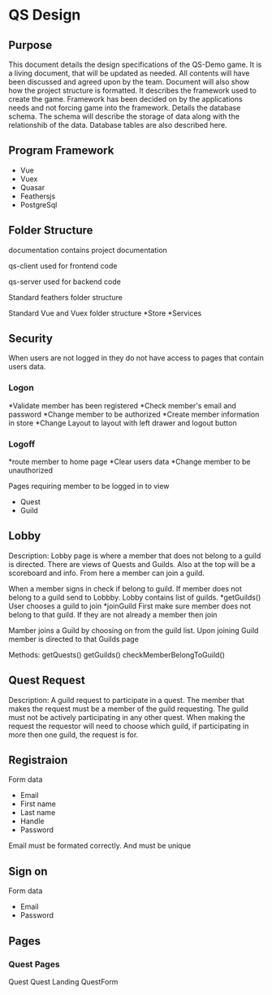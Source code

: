 # QS Design

## Purpose

This document details the design specifications of the QS-Demo game. It is a living document, that will be updated as needed. All contents will have been discussed and agreed upon by the team.  Document will also show how the project structure is formatted. It describes the framework used to create the game. Framework has been decided on by the applications needs and not forcing game into the framework. Details the database schema. The schema will describe the storage of data along with the relationshib of the data. Database tables are also described here.

## Program Framework

* Vue
* Vuex
* Quasar
* Feathersjs
* PostgreSql

## Folder Structure

documentation contains project documentation

qs-client used for frontend code

qs-server used for backend code

Standard feathers folder structure

Standard Vue and Vuex folder structure
*Store
*Services

## Security

When users are not logged in they do not have access to pages that contain users data.

### Logon

*Validate member has been registered
*Check member's email and password
*Change member to be authorized
*Create member information in store
*Change Layout to layout with left drawer and logout button

### Logoff

*route member to home page
*Clear users data
*Change member to be unauthorized

Pages requiring member to be logged in to view

* Quest
* Guild

## Lobby

Description: Lobby page is where a member that does not belong to a guild is directed. There are views of Quests and Guilds. Also at the top will be a scoreboard and info. From here a member can join a guild.

When a member signs in check if belong to guild.
If member does not belong to a guild send to Lobbby.
Lobby contains list of guilds.
*getGuilds()
User chooses a guild to join
*joinGuild
First make sure member does not belong to that guild.
If they are not already a member then join


Mamber joins a Guild by choosing on from the guild list.
Upon joining Guild member is directed to that Guilds page

Methods:
getQuests()
getGuilds()
checkMemberBelongToGuild()

## Quest Request

Description: A guild request to participate in a quest. The member that makes the request must be a member of the guild requesting. The guild must not be actively participating in any other quest. When making the request the requestor will need to choose which guild, if participating in more then one guild, the request is for.


## Registraion

Form data

* Email
* First name
* Last name
* Handle
* Password

Email must be formated correctly. And must be unique

## Sign on

Form data

* Email
* Password

## Pages

### Quest Pages

Quest
Quest Landing
QuestForm

